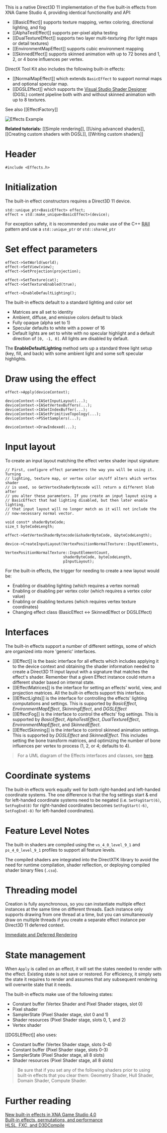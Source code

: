 This is a native Direct3D 11 implementation of the five built-in effects from XNA Game Studio 4, providing identical functionality and API:

* [[BasicEffect]] supports texture mapping, vertex coloring, directional lighting, and fog
* [[AlphaTestEffect]] supports per-pixel alpha testing
* [[DualTextureEffect]] supports two layer multi-texturing (for light maps or detail textures)
* [[EnvironmentMapEffect]] supports cubic environment mapping
* [[SkinnedEffect]] supports skinned animation with up to 72 bones and 1, 2, or 4 bone influences per vertex.

DirectX Tool Kit also includes the following built-in effects:
* [[NormalMapEffect]] which extends ``BasicEffect`` to support normal maps and optional specular map.
* [[DGSLEffect]] which supports the [Visual Studio Shader Designer](https://msdn.microsoft.com/en-us/library/hh315733.aspx) (DGSL) content pipeline both with and without skinned animation with up to 8 textures.

See also [[EffectFactory]]

![Effects Example](https://github.com/Microsoft/DirectXTK/wiki/images/EffectsExample.png)

**Related tutorials:** [[Simple rendering]], [[Using advanced shaders]], [[Creating custom shaders with DGSL]], [[Writing custom shaders]]

# Header
    #include <Effects.h>

# Initialization
The built-in effect constructors requires a Direct3D 11 device.

    std::unique_ptr<BasicEffect> effect;
    effect = std::make_unique<BasicEffect>(device);

For exception safety, it is recommended you make use of the C++ [RAII](http://en.wikipedia.org/wiki/Resource_Acquisition_Is_Initialization) pattern and use a ``std::unique_ptr`` or ``std::shared_ptr``

# Set effect parameters

    effect->SetWorld(world);
    effect->SetView(view);
    effect->SetProjection(projection);

    effect->SetTexture(cat);
    effect->SetTextureEnabled(true);

    effect->EnableDefaultLighting();

The built-in effects default to a standard lighting and color set

* Matrices are all set to identity
* Ambient, diffuse, and emissive colors default to black
* Fully opaque (alpha set to 1)
* Specular defaults to white with a power of 16
* Default lights are set to white with no specular highlight and a default direction of ``[0, -1, 0]``. All lights are disabled by default.

The **EnableDefaultLighting** method sets up a standard three light setup (key, fill, and back) with some ambient light and some soft specular highlights.

# Draw using the effect

    effect->Apply(deviceContext);

    deviceContext->IASetInputLayout(...);
    deviceContext->IASetVertexBuffers(...);
    deviceContext->IASetIndexBuffer(...);
    deviceContext->IASetPrimitiveTopology(...);
    deviceContext->PSSetSamplers(...);

    deviceContext->DrawIndexed(...);

# Input layout

To create an input layout matching the effect vertex shader input signature:

    // First, configure effect parameters the way you will be using it. Turning
    // lighting, texture map, or vertex color on/off alters which vertex shader
    // is used, so GetVertexShaderBytecode will return a different blob after
    // you alter these parameters. If you create an input layout using a
    // BasicEffect that had lighting disabled, but then later enable lighting,
    // that input layout will no longer match as it will not include the
    // now-necessary normal vector.

    void const* shaderByteCode;
    size_t byteCodeLength;

    effect->GetVertexShaderBytecode(&shaderByteCode, &byteCodeLength);

    device->CreateInputLayout(VertexPositionNormalTexture::InputElements,
                              VertexPositionNormalTexture::InputElementCount,
                              shaderByteCode, byteCodeLength,
                              pInputLayout);

For the built-in effects, the trigger for needing to create a new layout would be:

* Enabling or disabling lighting (which requires a vertex normal)
* Enabling or disabling per vertex color (which requires a vertex color value)
* Enabling or disabling textures (which requires vertex texture coordinates)
* Changing effect class (BasicEffect <-> SkinnedEffect or DGSLEffect)

# Interfaces

The built-in effects support a number of different settings, some of which are organized into more 'generic' interfaces.

* [[IEffect]] is the basic interface for all effects which includes applying it to the device context and obtaining the shader information needed to create a Direct3D 11 input layout with a signature that matches the effect's shader. Remember that a given Effect instance could return a different shader based on internal state.
* [[IEffectMatrices]] is the interface for setting an effects' world, view, and projection matrices. All the built-in effects support this interface.
* [[IEffectLights]] is the interface for controlling the effects' lighting computations and settings. This is supported by _BasicEffect_, _EnvironmentMapEffect_, _SkinningEffect_, and _DGSLEffect_
* [[IEffectFog]] is the interface to control the effects' fog settings. This is supported by _BasicEffect_, _AlphaTestEffect_, _DualTextureEffect_, _EnvironmentMapEffect_, and _SkinnedEffect_.
* [[IEffectSkinning]] is the interface to control skinned animation settings. This is supported by _DGSLEffect_ and _SkinnedEffect_. This includes setting the bone transform matrices, and optimizing the number of bone influences per vertex to process (1, 2, or 4; defaults to 4).

> For a UML diagram of the Effects interfaces and classes, see [here](https://raw.githubusercontent.com/wiki/Microsoft/DirectXTK/images/effectsuml.PNG).

# Coordinate systems

The built-in effects work equally well for both right-handed and left-handed coordinate systems. The one difference is that the fog settings start & end for left-handed coordinate systems need to be negated (i.e. ``SetFogStart(6)``, ``SetFogEnd(8)`` for right-handed coordinates becomes ``SetFogStart(-6)``, ``SetFogEnd(-8)`` for left-handed coordinates).

# Feature Level Notes
The built-in shaders are compiled using the ``vs_4_0_level_9_1`` and ``ps_4_0_level_9_1`` profiles to support all feature levels.

The compiled shaders are integrated into the DirectXTK library to avoid the need for runtime compilation, shader reflection, or deploying compiled shader binary files (``.cso``).

# Threading model

Creation is fully asynchronous, so you can instantiate multiple effect  instances at the same time on different threads. Each instance only supports drawing from one thread at a time, but you can simultaneously draw on multiple threads if you create a separate effect instance per Direct3D 11 deferred context.

[Immediate and Deferred Rendering](http://msdn.microsoft.com/en-us/library/windows/desktop/ff476892.aspx)

# State management

When ``Apply`` is called on an effect, it will set the states needed to render with the effect. Existing state is not save or restored. For efficiency, it simply sets the state it requires to render and assumes that any subsequent rendering will overwrite state that it needs.

The built-in effects make use of the following states:

* Constant buffer (Vertex Shader and Pixel Shader stages, slot 0)
* Pixel shader
* SamplerState (Pixel Shader stage, slot 0 and 1)
* Shader resources (Pixel Shader stage, slots 0, 1, and 2)
* Vertex shader

[[DGSLEffect]] also uses:
* Constant buffer (Vertex Shader stage, slots 0-4)
* Constant buffer (Pixel Shader stage, slots 0-3)
* SamplerState (Pixel Shader stage, all 8 slots)
* Shader resources (Pixel Shader stage, all 8 slots)

> Be sure that if you set any of the following shaders prior to using built-in effects that you clear them: Geometry Shader, Hull Shader, Domain Shader, Compute Shader.

# Further reading

[New built-in effects in XNA Game Studio 4.0](http://blogs.msdn.com/b/shawnhar/archive/2010/04/28/new-built-in-effects-in-xna-game-studio-4-0.aspx)  
[Built-in effects, permutations, and performance](http://blogs.msdn.com/b/shawnhar/archive/2010/04/30/built-in-effects-permutations-and-performance.aspx)  
[HLSL, FXC, and D3DCompile](http://blogs.msdn.com/b/chuckw/archive/2012/05/07/hlsl-fxc-and-d3dcompile.aspx)
